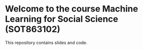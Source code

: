 # Welcome to the course Machine Learning for Social Science (SOT863102)

This repository contains slides and code.
